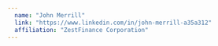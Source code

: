 ```yaml
---
  name: "John Merrill"
  link: "https://www.linkedin.com/in/john-merrill-a35a312"
  affiliation: "ZestFinance Corporation"
---
```

